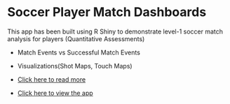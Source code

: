 # Soccer Player Match Dashboards

This app has been built using R Shiny to demonstrate level-1 soccer match analysis for players (Quantitative Assessments)

- Match Events vs Successful Match Events
- Visualizations(Shot Maps, Touch Maps)

- [Click here to read more](https://nyaosimogaka.github.io/shiny.html)
- [Click here to view the app](https://nyaosimogaka.shinyapps.io/matchdata)
